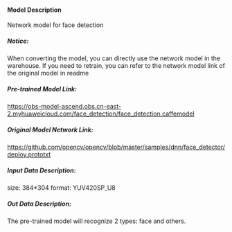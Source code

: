 #### Model Description
Network model for face detection

##### Notice:
When converting the model, you can directly use the network model in the warehouse. If you need to retrain, you can refer to the network model link of the original model in readme

##### Pre-trained Model Link:
https://obs-model-ascend.obs.cn-east-2.myhuaweicloud.com/face_detection/face_detection.caffemodel

##### Original Model Network Link:
https://github.com/opencv/opencv/blob/master/samples/dnn/face_detector/deploy.prototxt

##### Input Data Description:
size: 384*304
format: YUV420SP_U8

##### Out Data Description:
The pre-trained model will recognize 2 types: face and others.
